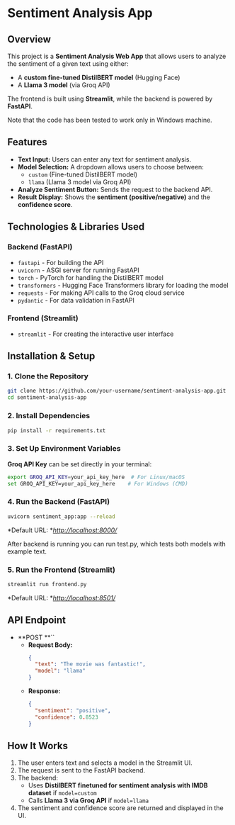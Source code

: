 # Sentiment Analysis App

## Overview

This project is a **Sentiment Analysis Web App** that allows users to analyze the sentiment of a given text using either:

- A **custom fine-tuned DistilBERT model** (Hugging Face)
- A **Llama 3 model** (via Groq API)

The frontend is built using **Streamlit**, while the backend is powered by **FastAPI**.

Note that the code has been tested to work only in Windows machine.

## Features

- **Text Input:** Users can enter any text for sentiment analysis.
- **Model Selection:** A dropdown allows users to choose between:
  - `custom` (Fine-tuned DistilBERT model)
  - `llama` (Llama 3 model via Groq API)
- **Analyze Sentiment Button:** Sends the request to the backend API.
- **Result Display:** Shows the **sentiment (positive/negative)** and the **confidence score**.

## Technologies & Libraries Used

### Backend (FastAPI)

- `fastapi` - For building the API
- `uvicorn` - ASGI server for running FastAPI
- `torch` - PyTorch for handling the DistilBERT model
- `transformers` - Hugging Face Transformers library for loading the model
- `requests` - For making API calls to the Groq cloud service
- `pydantic` - For data validation in FastAPI

### Frontend (Streamlit)

- `streamlit` - For creating the interactive user interface

## Installation & Setup

### 1. Clone the Repository

```sh
git clone https://github.com/your-username/sentiment-analysis-app.git
cd sentiment-analysis-app
```

### 2. Install Dependencies

```sh
pip install -r requirements.txt
```

### 3. Set Up Environment Variables

 **Groq API Key** can be set directly in your terminal:

```sh
export GROQ_API_KEY=your_api_key_here  # For Linux/macOS
set GROQ_API_KEY=your_api_key_here    # For Windows (CMD)
```

### 4. Run the Backend (FastAPI)

```sh
uvicorn sentiment_app:app --reload
```

*Default URL: *[*http://localhost:8000/*](http://localhost:8000/)


After backend is running you can run test.py, which tests both models with example text. 

### 5. Run the Frontend (Streamlit)

```sh
streamlit run frontend.py
```

*Default URL: *[*http://localhost:8501/*](http://localhost:8501/)

## API Endpoint

- **POST **``
  - **Request Body:**
    ```json
    {
      "text": "The movie was fantastic!",
      "model": "llama"
    }
    ```
  - **Response:**
    ```json
    {
      "sentiment": "positive",
      "confidence": 0.8523
    }
    ```

## How It Works

1. The user enters text and selects a model in the Streamlit UI.
2. The request is sent to the FastAPI backend.
3. The backend:
   - Uses **DistilBERT finetuned for sentiment analysis with IMDB dataset** if `model=custom`
   - Calls **Llama 3 via Groq API** if `model=llama`
4. The sentiment and confidence score are returned and displayed in the UI.